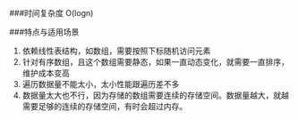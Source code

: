 ###时间复杂度
O(logn)

###特点与适用场景
1. 依赖线性表结构，如数组，需要按照下标随机访问元素
2. 针对有序数组，且这个数组需要静态，如果一直动态变化，就需要一直排序，维护成本变高
3. 遍历数据量不能太小，太小性能跟遍历差不多
4. 数据量太大也不行，因为存储的数组需要连续的存储空间。数据量越大，就越需要足够的连续的存储空间，有时会超过内存。